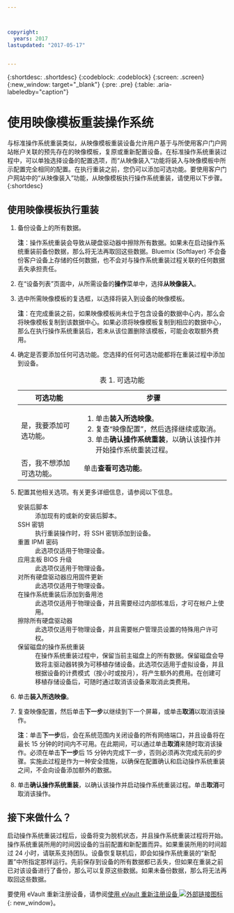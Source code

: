 ```yaml
---



copyright:
  years: 2017
lastupdated: "2017-05-17"


---
```


{:shortdesc: .shortdesc}
{:codeblock: .codeblock}
{:screen: .screen}
{:new_window: target="_blank"}
{:pre: .pre}
{:table: .aria-labeledby="caption"}

# 使用映像模板重装操作系统
与标准操作系统重装类似，从映像模板重装设备允许用户基于与所使用客户门户网站帐户关联的预先存在的映像模板，复原或重新配置设备。在标准操作系统重装过程中，可以单独选择设备的配置选项，而“从映像装入”功能将装入与映像模板中所示配置完全相同的配置。在执行重装之前，您仍可以添加可选功能。要使用客户门户网站中的“从映像装入”功能，从映像模板执行操作系统重装，请使用以下步骤。
{:shortdesc}

## 使用映像模板执行重装
1. 备份设备上的所有数据。
  
   **注**：操作系统重装会导致从硬盘驱动器中擦除所有数据。如果未在启动操作系统重装前备份数据，那么将无法再取回这些数据。Bluemix (Softlayer) 不会备份客户设备上存储的任何数据，也不会对与操作系统重装过程关联的任何数据丢失承担责任。
  
2. 在“设备列表”页面中，从所需设备的**操作**菜单中，选择**从映像装入**。

3. 选中所需映像模板的复选框，以选择将装入到设备的映像模板。

   **注**：在完成重装之前，如果映像模板尚未位于包含设备的数据中心内，那么会将映像模板复制到该数据中心。如果必须将映像模板复制到相应的数据中心，那么在执行操作系统重装后，若未从该位置删除该模板，可能会收取额外费用。
  
4. 确定是否要添加任何可选功能。您选择的任何可选功能都将在重装过程中添加到设备。
   
   <table>
   <CAPTION>表 1. 可选功能</CAPTION>
   <THEAD>
   <TR>
   <th>可选功能</th>
   <th>步骤</th>
   </TR>
   </THEAD>
   <TBODY>
   <tr>
   </tr>
   <tr>
   <td>是，我要添加可选功能。</td>
   <td>
   <ol>
   <li>单击<b>装入所选映像</b>。</li>
   <li>复查“映像配置”，然后选择继续或取消。</li>
   <li>单击<b>确认操作系统重装</b>，以确认该操作并开始操作系统重装过程。</li>
   </ol>
   </td>
   </tr>
   <tr>
   <td>否，我不想添加可选功能。</td>
   <td>单击<b>查看可选功能</b>。</td>
   </tr>
   </TBODY>
   </table>

5. 配置其他相关选项。有关更多详细信息，请参阅以下信息。
   
   <dl>
   <dt>安装后脚本</dt>
   <dd>添加现有的或新的安装后脚本。</dd>
   <dt>SSH 密钥</dt>
   <dd>执行重装操作时，将 SSH 密钥添加到设备。</dd>
   <dt>重置 IPMI 密码</dt>
   <dd> 此选项仅适用于物理设备。</dd>
   <dt>应用主板 BIOS 升级</dt>
   <dd>此选项仅适用于物理设备。</dd>
   <dt>对所有硬盘驱动器应用固件更新</dt>
   <dd>此选项仅适用于物理设备。</dd>
   <dt>在操作系统重装后添加到备用池</dt>
   <dd>此选项仅适用于物理设备，并且需要经过内部核准后，才可在帐户上使用。</dd>
   <dt>擦除所有硬盘驱动器</dt>
   <dd> 此选项仅适用于物理设备，并且需要帐户管理员设置的特殊用户许可权。</dd>
   <dt>保留磁盘的操作系统重装</dt>
   <dd>在操作系统重装过程中，保留当前主磁盘上的所有数据。保留磁盘会导致将主驱动器转换为可移植存储设备。此选项仅适用于虚拟设备，并且根据设备的计费模式（按小时或按月），将产生额外的费用。在创建可移植存储设备后，可随时通过取消该设备来取消此类费用。</dd>
   </dl>

6. 单击**装入所选映像**。

7. 复查映像配置，然后单击**下一步**以继续到下一个屏幕，或单击**取消**以取消该操作。

   **注**：单击**下一步**后，会在系统范围内关闭设备的所有网络端口，并且设备将在最长 15 分钟的时间内不可用。在此期间，可以通过单击**取消**来随时取消该操作。必须在单击**下一步**后 15 分钟内完成下一步，否则必须再次完成先前的步骤。实施此过程是作为一种安全措施，以确保在配置确认和启动操作系统重装之间，不会向设备添加额外的数据。

8. 单击**确认操作系统重装**，以确认该操作并启动操作系统重装过程。单击**取消**可取消该操作。

## 接下来做什么？
启动操作系统重装过程后，设备将变为脱机状态，并且操作系统重装过程将开始。操作系统重装所用的时间因设备的当前配置和新配置而异。如果重装所用的时间超过 24 小时，请联系支持团队。设备恢复联机后，即会如操作系统重装的“新配置”中所指定那样运行。先前保存到设备的所有数据都已丢失，但如果在重装之前已对该设备进行了备份，那么可以复原这些数据。如果未备份数据，那么将无法再取回这些数据。

 要使用 eVault 重新注册设备，请参阅[使用 eVault 重新注册设备 ![外部链接图标](../icons/launch-glyph.svg "外部链接图标")](https://knowledgelayer.softlayer.com/procedure/how-do-i-re-register-evault){: new_window}。
